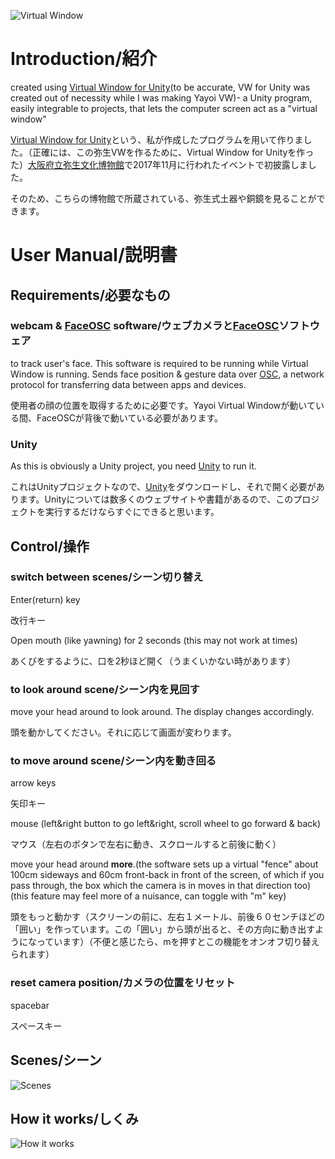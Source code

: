 ![Virtual Window](https://github.com/Yasu31/Yayoi_Virtual_Window/blob/master/images/3.png)
# Introduction/紹介
created using [Virtual Window for Unity](https://github.com/Yasu31/Virtual-Window-for-Unity)(to be accurate, VW for Unity was created out of necessity while I was making Yayoi VW)- a Unity program, easily integrable to projects, that lets the computer screen act as a "virtual window"

[Virtual Window for Unity](https://github.com/Yasu31/Virtual-Window-for-Unity)という、私が作成したプログラムを用いて作りました。（正確には、この弥生VWを作るために、Virtual Window for Unityを作った）[大阪府立弥生文化博物館](http://www.kanku-city.or.jp/yayoi/)で2017年11月に行われたイベントで初披露しました。

そのため、こちらの博物館で所蔵されている、弥生式土器や銅鏡を見ることができます。
# User Manual/説明書
## Requirements/必要なもの
### webcam & [FaceOSC](https://github.com/kylemcdonald/ofxFaceTracker/releases) software/ウェブカメラと[FaceOSC](https://github.com/kylemcdonald/ofxFaceTracker/releases)ソフトウェア
to track user's face. This software is required to be running while Virtual Window is running. Sends face position & gesture data over [OSC](http://opensoundcontrol.org/introduction-osc), a network protocol for transferring data between apps and devices.

使用者の顔の位置を取得するために必要です。Yayoi Virtual Windowが動いている間、FaceOSCが背後で動いている必要があります。
### Unity
As this is obviously a Unity project, you need [Unity](https://unity3d.com/) to run it.

これはUnityプロジェクトなので、[Unity](https://unity3d.com/)をダウンロードし、それで開く必要があります。Unityについては数多くのウェブサイトや書籍があるので、このプロジェクトを実行するだけならすぐにできると思います。

## Control/操作

### switch between scenes/シーン切り替え
Enter(return) key

改行キー

Open mouth (like yawning) for 2 seconds (this may not work at times)

あくびをするように、口を2秒ほど開く（うまくいかない時があります）
### to look around scene/シーン内を見回す
move your head around to look around. The display changes accordingly.

頭を動かしてください。それに応じて画面が変わります。

### to move around scene/シーン内を動き回る
arrow keys

矢印キー

mouse (left&right button to go left&right, scroll wheel to go forward & back)

マウス（左右のボタンで左右に動き、スクロールすると前後に動く）

move your head around **more**.(the software sets up a virtual "fence" about 100cm sideways and 60cm front-back in front of the screen, of which if you pass through, the box which the camera is in moves in that direction too)(this feature may feel more of a nuisance, can toggle with "m" key)

頭をもっと動かす（スクリーンの前に、左右１メートル、前後６０センチほどの「囲い」を作っています。この「囲い」から頭が出ると、その方向に動き出すようになっています）（不便と感じたら、mを押すとこの機能をオンオフ切り替えられます）

### reset camera position/カメラの位置をリセット
spacebar

スペースキー
## Scenes/シーン
![Scenes](https://github.com/Yasu31/Yayoi_Virtual_Window/blob/master/images/2.png)

## How it works/しくみ
![How it works](https://github.com/Yasu31/Yayoi_Virtual_Window/blob/master/images/1.png)
